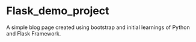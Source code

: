 # Flask_demo_project
A simple blog page created using bootstrap and initial learnings of Python and Flask Framework.
